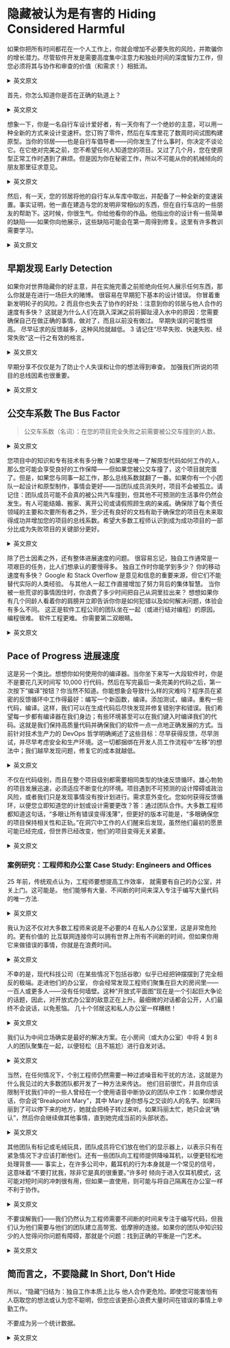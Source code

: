 # 隐藏被认为是有害的 Hiding Considered Harmful

如果你把所有时间都花在一个人工作上，你就会增加不必要失败的风险，并欺骗你的增长潜力。尽管软件开发是需要高度集中注意力和独处时间的深度智力工作，但您必须将其与协作和审查的价值（和需求！）相抵消。

<details> <summary>英文原文</summary><div style="border:1px solid #eee;padding:5px;background-color:#F2F2F2">
If you spend all of your time working alone, you’re increasing the risk of unnecessary
failure and cheating your potential for growth. Even though software development is
deeply intellectual work that can require deep concentration and alone time, you
must play that off against the value (and need!) for collaboration and review.
</div></details>

首先，你怎么知道你是否在正确的轨道上？

<details> <summary>英文原文</summary><div style="border:1px solid #eee;padding:5px;background-color:#F2F2F2">
First of all, how do you even know whether you’re on the right track?
</div></details>

想象一下，你是一名自行车设计爱好者，有一天你有了一个绝妙的主意，可以用一种全新的方式来设计变速杆。您订购了零件，然后在车库里花了数周时间试图构建原型。当你的邻居——也是自行车倡导者——问你发生了什么事时，你决定不谈论它。在它绝对完美之前，您不希望任何人知道您的项目。又过了几个月，您在使原型正常工作时遇到了麻烦。但是因为你在秘密工作，所以不可能从你的机械倾向的朋友那里征求意见。

<details> <summary>英文原文</summary><div style="border:1px solid #eee;padding:5px;background-color:#F2F2F2">
Imagine you’re a bicycle-design enthusiast, and one day you get a brilliant idea for a
completely new way to design a gear shifter. You order parts and proceed to spend
weeks holed up in your garage trying to build a prototype. When your neighbor—
also a bike advocate—asks you what’s up, you decide not to talk about it. You don’t
want anyone to know about your project until it’s absolutely perfect. Another few
months go by and you’re having trouble making your prototype work correctly. But
because you’re working in secrecy, it’s impossible to solicit advice from your mechani‐
cally inclined friends.
</div></details>

然后，有一天，您的邻居将他的自行车从车库中取出，并配备了一种全新的变速装置。事实证明，他一直在建造与您的发明非常相似的东西，但在自行车店的一些朋友的帮助下。这时候，你很生气。你给他看你的作品。他指出你的设计有一些简单的缺陷——如果你向他展示，这些缺陷可能会在第一周得到修复。这里有许多教训需要学习。

<details> <summary>英文原文</summary><div style="border:1px solid #eee;padding:5px;background-color:#F2F2F2">
Then, one day your neighbor pulls his bike out of his garage with a radical new gearshifting mechanism. Turns out he’s been building something very similar to your
invention, but with the help of some friends down at the bike shop. At this point,
you’re exasperated. You show him your work. He points out that your design had
some simple flaws—ones that might have been fixed in the first week if you had
shown him. There are a number of lessons to learn here.
</div></details>

## 早期发现 Early Detection

如果你对世界隐藏你的好主意，并在实施完善之前拒绝向任何人展示任何东西，那么你就是在进行一场巨大的赌博。 很容易在早期犯下基本的设计错误。 你冒着重新发明轮子的风险。2 而且你也失去了协作的好处：注意到你的邻居与他人合作的速度有多快？ 这就是为什么人们在跳入深渊之前将脚趾浸入水中的原因：您需要确保自己在做正确的事情，做对了，而且以前没有做过。 早期失误的可能性很高。 尽早征求的反馈越多，这种风险就越低。 3 请记住“尽早失败、快速失败、经常失败”这一行之有效的格言。

<details> <summary>英文原文</summary><div style="border:1px solid #eee;padding:5px;background-color:#F2F2F2">
If you keep your great idea hidden from the world and refuse to show anyone any‐
thing until the implementation is polished, you’re taking a huge gamble. It’s easy to
make fundamental design mistakes early on. You risk reinventing wheels.2
 And you
forfeit the benefits of collaboration, too: notice how much faster your neighbor
moved by working with others? This is why people dip their toes in the water before
jumping in the deep end: you need to make sure that you’re working on the right
thing, you’re doing it correctly, and it hasn’t been done before. The chances of an
early misstep are high. The more feedback you solicit early on, the more you lower
this risk.3
 Remember the tried-and-true mantra of “Fail early, fail fast, fail often.”
</div></details>

早期分享不仅仅是为了防止个人失误和让你的想法得到审查。 加强我们所说的项目的总线因素也很重要。

<details> <summary>英文原文</summary><div style="border:1px solid #eee;padding:5px;background-color:#F2F2F2">
Early sharing isn’t just about preventing personal missteps and getting your ideas vet‐
ted. It’s also important to strengthen what we call the bus factor of your project.
</div></details>

## 公交车系数 The Bus Factor

> 公交车系数（名词）：在您的项目完全失败之前需要被公交车撞到的人数。

<details> <summary>英文原文</summary><div style="border:1px solid #eee;padding:5px;background-color:#F2F2F2">

> Bus factor (noun): the number of people that need to get hit by a bus before your
project is completely doomed.
</div></details>

您项目中的知识和专有技术有多分散？如果您是唯一了解原型代码如何工作的人，那么您可能会享受良好的工作保障——但如果您被公交车撞了，这个项目就完蛋了。但是，如果您与同事一起工作，那么总线系数就翻了一番。如果你有一个小团队一起设计和原型制作，事情会更好——当团队成员消失时，项目不会被孤立。请记住：团队成员可能不会真的被公共汽车撞到，但其他不可预测的生活事件仍然会发生。有人可能结婚、搬家、离开公司或请假照顾生病的亲戚。确保除了每个责任领域的主要和次要所有者之外，至少还有良好的文档有助于确保您的项目在未来取得成功并增加您的项目的总线系数。希望大多数工程师认识到成为成功项目的一部分比成为失败项目的关键部分更好。

<details> <summary>英文原文</summary><div style="border:1px solid #eee;padding:5px;background-color:#F2F2F2">
How dispersed is the knowledge and know-how in your project? If you’re the only
person who understands how the prototype code works, you might enjoy good job
security—but if you get hit by a bus, the project is toast. If you’re working with a col‐
league, however, you’ve doubled the bus factor. And if you have a small team design‐
ing and prototyping together, things are even better—the project won’t be marooned
when a team member disappears. Remember: team members might not literally be
hit by buses, but other unpredictable life events still happen. Someone might get mar‐
ried, move away, leave the company, or take leave to care for a sick relative. Ensuring
that there is at least good documentation in addition to a primary and a secondary
owner for each area of responsibility helps future-proof your project’s success and
increases your project’s bus factor. Hopefully most engineers recognize that it is better
to be one part of a successful project than the critical part of a failed project.
</div></details>

除了巴士因素之外，还有整体进展速度的问题。 很容易忘记，独自工作通常是一项艰巨的任务，比人们想承认的要慢得多。 独自工作时你能学到多少？ 你的移动速度有多快？ Google 和 Stack Overflow 是意见和信息的重要来源，但它们不能替代实际的人类经验。 与其他人一起工作直接增加了努力背后的集体智慧。 当你被一些荒谬的事情困住时，你浪费了多少时间把自己从洞里拉出来？ 想想如果你有几个同龄人看着你的肩膀并立即告诉你你是如何犯错以及如何解决问题，体验会有多么不同。 这正是软件工程公司的团队坐在一起（或进行结对编程）的原因。 编程很难。 软件工程更难。 你需要第二双眼睛。

<details> <summary>英文原文</summary><div style="border:1px solid #eee;padding:5px;background-color:#F2F2F2">
Beyond the bus factor, there’s the issue of overall pace of progress. It’s easy to forget
that working alone is often a tough slog, much slower than people want to admit.
How much do you learn when working alone? How fast do you move? Google and
Stack Overflow are great sources of opinions and information, but they’re no substi‐
tute for actual human experience. Working with other people directly increases the
collective wisdom behind the effort. When you become stuck on something absurd,
how much time do you waste pulling yourself out of the hole? Think about how different the experience would be if you had a couple of peers to look over your
shoulder and tell you—instantly—how you goofed and how to get past the problem.
This is exactly why teams sit together (or do pair programming) in software engi‐
neering companies. Programming is hard. Software engineering is even harder. You
need that second pair of eyes.
</div></details>

## Pace of Progress 进展速度

这是另一个类比。想想你如何使用你的编译器。当你坐下来写一大段软件时，你是不是要花几天时间写 10,000 行代码，然后在写完最后一条完美的代码之后，第一次按下“编译”按钮？你当然不知道。你能想象会导致什么样的灾难吗？程序员在紧密的反馈循环中工作得最好：编写一个新函数，编译。添加测试，编译。重构一些代码，编译。这样，我们可以在生成代码后尽快发现并修复错别字和错误。我们希望每一步都有编译器在我们身边；有些环境甚至可以在我们键入时编译我们的代码。这就是我们保持高质量代码并确保我们的软件一点一点地正确发展的方式。当前针对技术生产力的 DevOps 哲学明确阐述了这些目标：尽早获得反馈，尽早测试，并尽早考虑安全和生产环境。这一切都捆绑在开发人员工作流程中“左移”的想法中；我们越早发现问题，修复它的成本就越低。

<details> <summary>英文原文</summary><div style="border:1px solid #eee;padding:5px;background-color:#F2F2F2">
Here’s another analogy. Think about how you work with your compiler. When you sit
down to write a large piece of software, do you spend days writing 10,000 lines of
code, and then, after writing that final, perfect line, press the “compile” button for the
very first time? Of course you don’t. Can you imagine what sort of disaster would
result? Programmers work best in tight feedback loops: write a new function, com‐
pile. Add a test, compile. Refactor some code, compile. This way, we discover and fix
typos and bugs as soon as possible after generating code. We want the compiler at our
side for every little step; some environments can even compile our code as we type.
This is how we keep code quality high and make sure our software is evolving cor‐
rectly, bit by bit. The current DevOps philosophy toward tech productivity is explicit
about these sorts of goals: get feedback as early as possible, test as early as possible,
and think about security and production environments as early as possible. This is all
bundled into the idea of “shifting left” in the developer workflow; the earlier we find a
problem, the cheaper it is to fix it.
</div></details>

不仅在代码级别，而且在整个项目级别都需要相同类型的快速反馈循环。雄心勃勃的项目发展迅速，必须适应不断变化的环境。项目遇到不可预测的设计障碍或政治风险，或者我们只是发现事情没有按计划进行。需求意外变化。您如何获得反馈循环，以便您立即知道您的计划或设计需要更改？答：通过团队合作。大多数工程师都知道这句话，“多眼让所有错误变得浅薄”，但更好的版本可能是，“多眼确保您的项目保持相关性和正轨。”在洞穴中工作的人们醒来后发现，虽然他们最初的愿景可能已经完成，但世界已经改变，他们的项目变得无关紧要。

<details> <summary>英文原文</summary><div style="border:1px solid #eee;padding:5px;background-color:#F2F2F2">
The same sort of rapid feedback loop is needed not just at the code level, but at the
whole-project level, too. Ambitious projects evolve quickly and must adapt to chang‐
ing environments as they go. Projects run into unpredictable design obstacles or
political hazards, or we simply discover that things aren’t working as planned.
Requirements morph unexpectedly. How do you get that feedback loop so that you
know the instant your plans or designs need to change? Answer: by working in a
team. Most engineers know the quote, “Many eyes make all bugs shallow,” but a better
version might be, “Many eyes make sure your project stays relevant and on track.”
People working in caves awaken to discover that while their original vision might be
complete, the world has changed and their project has become irrelevant.
</div></details>

### 案例研究：工程师和办公室 Case Study: Engineers and Offices

25 年前，传统观点认为，工程师要想提高工作效率， 就需要有自己的办公室，并关上门。这可能是。 他们能够有大量、不间断的时间来深入专注于编写大量代码的唯一方法.

<details> <summary>英文原文</summary><div style="border:1px solid #eee;padding:5px;background-color:#F2F2F2">
Twenty-five years ago, conventional wisdom stated that for an engineer to be produc‐
tive, they needed to have their own office with a door that closed. This was suppos‐
edly the only way they could have big, uninterrupted slabs of time to deeply
concentrate on writing reams of code.
</div></details>

我认为这不仅对大多数工程师来说是不必要的4 在私人办公室里，这是非常危险的。更有价值的 比互联网连接你可以拥有世界上所有不间断的时间，但如果你用它来做错误的事情，你就是在浪费时间。

<details> <summary>英文原文</summary><div style="border:1px solid #eee;padding:5px;background-color:#F2F2F2">
I think that it’s not only unnecessary for most engineers4
 to be in a private office, it’s
downright dangerous. Software today is written by teams, not individuals, and a highbandwidth, readily available connection to the rest of your team is even more valua‐
ble than your internet connection. You can have all the uninterrupted time in the
world, but if you’re using it to work on the wrong thing, you’re wasting your time.
</div></details>

不幸的是，现代科技公司（在某些情况下包括谷歌）似乎已经把钟摆摆到了完全相反的极端。走进他们的办公室， 你会经常发现工程师们聚集在巨大的房间里——一百人或更多人——没有任何墙壁。这种“开放式平面图”现在是一个引起巨大争论的话题，因此，对开放式办公室的敌意正在上升。最细微的对话都会公开，人们最终不会说话，以免惹恼。 几十个邻居这和私人办公室一样糟糕！

<details> <summary>英文原文</summary><div style="border:1px solid #eee;padding:5px;background-color:#F2F2F2">
Unfortunately, it seems that modern-day tech companies (including Google, in some
cases) have swung the pendulum to the exact opposite extreme. Walk into their offi‐
ces and you’ll often find engineers clustered together in massive rooms—a hundred
or more people together—with no walls whatsoever. This “open floor plan” is now a
topic of huge debate and, as a result, hostility toward open offices is on the rise. The
tiniest conversation becomes public, and people end up not talking for risk of annoy‐
ing dozens of neighbors. This is just as bad as private offices!
</div></details>

我们认为中间立场确实是最好的解决方案。在小房间（或大办公室）中将 4 到 8 人的团队聚集在一起，以便轻松（且不尴尬）进行自发对话。

<details> <summary>英文原文</summary><div style="border:1px solid #eee;padding:5px;background-color:#F2F2F2">
We think the middle ground is really the best solution. Group teams of four to eight
people together in small rooms (or large offices) to make it easy (and nonembarrassing) for spontaneous conversation to happen.
</div></details>

当然，在任何情况下，个别工程师仍然需要一种过滤噪音和干扰的方法，这就是为什么我见过的大多数团队都开发了一种方法来传达。 他们目前很忙，并且你应该限制干扰我们中的一些人曾经在一个使用语音中断协议的团队中工作：如果你想说话，你会说“Breakpoint Mary”，其中 Mary 是你想与之交谈的人的名字。如果玛丽到了可以停下来的地方，她就会把椅子转过来听。如果玛丽太忙，她只会说“确认”，然后你会继续做其他事情，直到她完成当前的头部状态。

<details> <summary>英文原文</summary><div style="border:1px solid #eee;padding:5px;background-color:#F2F2F2">
Of course, in any situation, individual engineers still need a way to filter out noise and
interruptions, which is why most teams I’ve seen have developed a way to communi‐
cate that they’re currently busy and that you should limit interruptions. Some of us
used to work on a team with a vocal interrupt protocol: if you wanted to talk, you
would say “Breakpoint Mary,” where Mary was the name of the person you wanted to
talk to. If Mary was at a point where she could stop, she would swing her chair around
and listen. If Mary was too busy, she’d just say “ack,” and you’d go on with other things
until she finished with her current head state.
</div></details>

其他团队有标记或毛绒玩具，团队成员将它们放在他们的显示器上，以表示只有在紧急情况下才应该打断他们。还有一些团队向工程师提供降噪耳机，以便更轻松地处理背景—— 事实上，在许多公司中，戴耳机的行为本身就是一个常见的信号，这意味着“不要打扰我，除非它是真的很重要。”许多时 倾向于进入仅耳机模式，这可能对短时间的冲刺很有用，但如果一直使用，则可能与将自己隔离在办公室一样不利于协作。

<details> <summary>英文原文</summary><div style="border:1px solid #eee;padding:5px;background-color:#F2F2F2">
Other teams have tokens or stuffed animals that team members put on their monitor
to signify that they should be interrupted only in case of emergency. Still other teams
give out noise-canceling headphones to engineers to make it easier to deal with back‐
ground noise—in fact, in many companies, the very act of wearing headphones is a
common signal that means “don’t disturb me unless it’s really important.” Many engi‐
neers tend to go into headphones-only mode when coding, which may be useful for
short spurts but, if used all the time, can be just as bad for collaboration as walling
yourself off in an office.
</div></details>

不要误解我们——我们仍然认为工程师需要不间断的时间来专注于编写代码，但我们认为他们需要与他们的团队建立高带宽、低摩擦的连接。如果你的团队中知识较少的人觉得问你问题有障碍，那就是个问题：找到正确的平衡是一门艺术。

<details> <summary>英文原文</summary><div style="border:1px solid #eee;padding:5px;background-color:#F2F2F2">
Don’t misunderstand us—we still think engineers need uninterrupted time to focus
on writing code, but we think they need a high-bandwidth, low-friction connection to
their team just as much. If less-knowledgeable people on your team feel that there’s a
barrier to asking you a question, it’s a problem: finding the right balance is an art.
</div></details>

## 简而言之，不要隐藏 In Short, Don’t Hide

所以，“隐藏”归结为：独自工作本质上比与 他人合作更危险。即使您可能害怕有人窃取您的想法或认为您不聪明，但您应该更担心浪费大量时间在错误的事情上辛勤工作。

不要成为另一个统计数据。

<details> <summary>英文原文</summary><div style="border:1px solid #eee;padding:5px;background-color:#F2F2F2">
So, what “hiding” boils down to is this: working alone is inherently riskier than work‐
ing with others. Even though you might be afraid of someone stealing your idea or
thinking you’re not intelligent, you should be much more concerned about wasting
huge swaths of your time toiling away on the wrong thing.
Don’t become another statistic.
</div></details>

